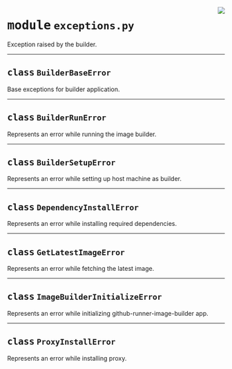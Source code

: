 <!-- markdownlint-disable -->

<a href="../src/exceptions.py#L0"><img align="right" style="float:right;" src="https://img.shields.io/badge/-source-cccccc?style=flat-square"></a>

# <kbd>module</kbd> `exceptions.py`
Exception raised by the builder. 



---

## <kbd>class</kbd> `BuilderBaseError`
Base exceptions for builder application. 





---

## <kbd>class</kbd> `BuilderRunError`
Represents an error while running the image builder. 





---

## <kbd>class</kbd> `BuilderSetupError`
Represents an error while setting up host machine as builder. 





---

## <kbd>class</kbd> `DependencyInstallError`
Represents an error while installing required dependencies. 





---

## <kbd>class</kbd> `GetLatestImageError`
Represents an error while fetching the latest image. 





---

## <kbd>class</kbd> `ImageBuilderInitializeError`
Represents an error while initializing github-runner-image-builder app. 





---

## <kbd>class</kbd> `ProxyInstallError`
Represents an error while installing proxy. 





